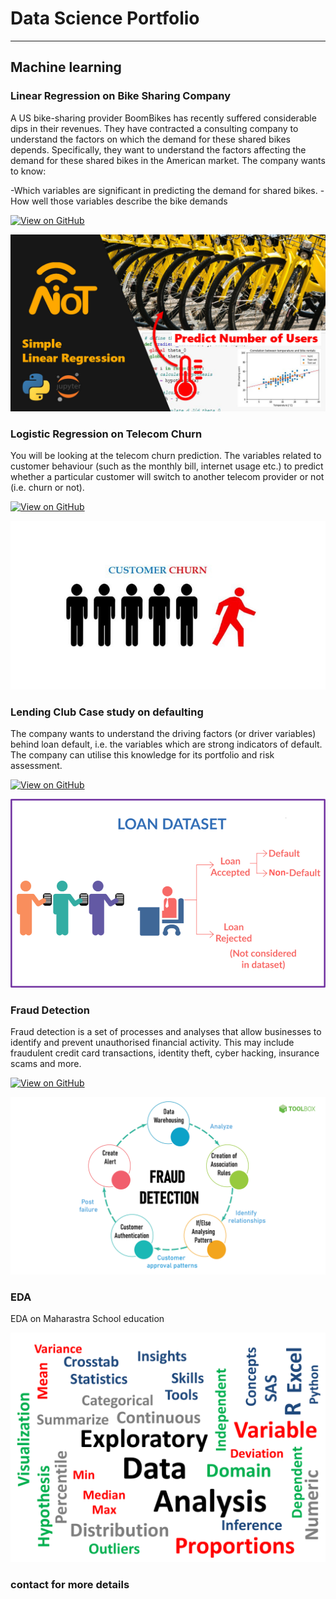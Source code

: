 # Data Science Portfolio

---

## Machine learning

### Linear Regression on Bike Sharing Company
A US bike-sharing provider BoomBikes has recently suffered considerable dips in their revenues. They have contracted a consulting company to understand the factors on which the demand for these shared bikes depends. Specifically, they want to understand the factors affecting the demand for these shared bikes in the American market. The company wants to know:

-Which variables are significant in predicting the demand for shared bikes.
-How well those variables describe the bike demands

[![View on GitHub](https://img.shields.io/badge/GitHub-View_on_GitHub-blue?logo=GitHub)](https://github.com/cskn1097/fraud_detection)

<center><img src="assets/img/lr.jpg"/></center>

### Logistic Regression on Telecom Churn
You will be looking at the telecom churn prediction. The variables related to customer behaviour (such as the monthly bill, internet usage etc.) to predict whether a particular customer will switch to another telecom provider or not (i.e. churn or not).

[![View on GitHub](https://img.shields.io/badge/GitHub-View_on_GitHub-blue?logo=GitHub)](https://github.com/cskn1097/fraud_detection)

<center><img src="assets/img/log.jpg"/></center>

### Lending Club Case study on defaulting
The company wants to understand the driving factors (or driver variables) behind loan default, i.e. the variables which are strong indicators of default. The company can utilise this knowledge for its portfolio and risk assessment.

[![View on GitHub](https://img.shields.io/badge/GitHub-View_on_GitHub-blue?logo=GitHub)](https://github.com/cskn1097/Lending-Club-Case-Study)

<center><img src="assets/img/lc.jpg"/></center>

### Fraud Detection

Fraud detection is a set of processes and analyses that allow businesses to identify and prevent unauthorised financial activity. This may include fraudulent credit card transactions, identity theft, cyber hacking, insurance scams and more.

[![View on GitHub](https://img.shields.io/badge/GitHub-View_on_GitHub-blue?logo=GitHub)](https://github.com/cskn1097/fraud_detection)

<center><img src="assets/img/Fraud-Detection.jpg"/></center>

### EDA

EDA on Maharastra School education


<center><img src="assets/img/EDA.jpg"/></center>

### contact for more details

